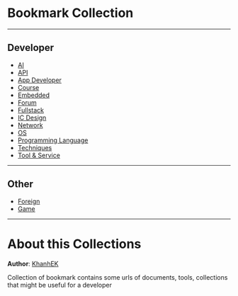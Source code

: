 # Bookmark Collection

---

## Developer

- [AI](./AI/readme.md)
- [API](./API/readme.md)
- [App Developer](./AppDeveloper/readme.md)
- [Course](./Course/readme.md)
- [Embedded](./Embedded/readme.md)
- [Forum](./Forum/readme.md)
- [Fullstack](./Fullstack/readme.md)
- [IC Design](./ICDesign/readme.md)
- [Network](./Network/readme.md)
- [OS](./OS/readme.md)
- [Programming Language](./Language/readme.md)
- [Techniques](./Techniques/readme.md)
- [Tool & Service](./Tool_Service/readme.md)

---

## Other

- [Foreign](./Foreign/readme.md)
- [Game](./Game/readme.md)

---

# About this Collections

**Author**: [KhanhEK](https://github.com/KhanhEK2846)

Collection of bookmark contains some urls of documents, tools, collections that might be useful for a developer
